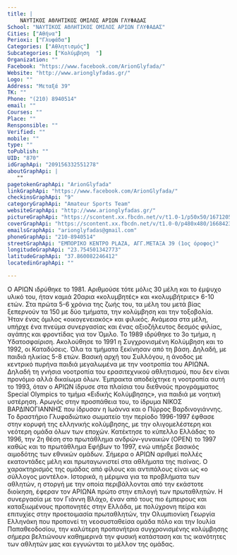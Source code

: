```yaml
---
title: |
    ΝΑΥΤΙΚΟΣ ΑΘΛΗΤΙΚΟΣ ΟΜΙΛΟΣ ΑΡΙΩΝ ΓΛΥΦΑΔΑΣ
School: "ΝΑΥΤΙΚΟΣ ΑΘΛΗΤΙΚΟΣ ΟΜΙΛΟΣ ΑΡΙΩΝ ΓΛΥΦΑΔΑΣ"
Cities: ["Αθήνα"]
Perioxi: ["Γλυφάδα"]
Categories: ["Αθλητισμός"]
Subcategories: ["Κολύμβηση  "]
Organization: ""
Facebook: "https://www.facebook.com/ArionGlyfada/"
Website: "http://www.arionglyfadas.gr/"
Logo: ""
Address: "Μεταξά 39"
TK: ""
Phone: "(210) 8940514"
email: ""
Courses: ""
Place: ""
Rensponsible: ""
Verified: ""
mobile: ""
type: ""
toPublish: ""
UID: "870"
idGraphApi: "209156332551278"
aboutGraphApi: | 
   ""
pagetokenGraphApi: "ArionGlyfada"
linkGraphApi: "https://www.facebook.com/ArionGlyfada/"
checkinsGraphApi: "9"
categoryGraphApi: "Amateur Sports Team"
websiteGraphApi: "http://www.arionglyfadas.gr/"
pictureGraphApi: "https://scontent.xx.fbcdn.net/v/t1.0-1/p50x50/16712057_958658070934430_678149055214550890_n.jpg?oh=fe3f5adb959e23066238e63232e79ca1&amp;oe=5B3E8869"
coverGraphApi: "https://scontent.xx.fbcdn.net/v/t1.0-0/p480x480/16684232_958653310934906_3143921533458660998_n.jpg?oh=ca5ec7693a550da23dad15fea33e8c05&amp;oe=5B38D03F"
emailsGraphApi: "arionglyfadas@gmail.com"
phoneGraphApi: "210-8940514"
streetGraphApi: "ΕΜΠΟΡΙΚΟ ΚΕΝΤΡΟ PLAZA, ΑΓΓ.ΜΕΤΑΞΑ 39 (1ος όροφος)"
longitudeGraphApi: "23.754501342773"
latitudeGraphApi: "37.860082246412"
locatedinGraphApi: ""

---
```


Ο ΑΡΙΩΝ ιδρύθηκε το 1981. Αριθμούσε τότε μόλις 30 μέλη και το έμψυχο υλικό του, ήταν καμιά 20αρια «κολυμβητές» και «κολυμβήτριες» 6-10 ετών. Στα πρώτα 5-6 χρόνια της ζωής του, τα μέλη του μετά βίας ξεπερνούν τα 150 με δύο τμήματα, την κολύμβηση και την τοξοβολία. Ήταν ένας όμιλος «οικογενειακός» και φιλικός. Ανάμεσα στα μέλη, υπήρχε ένα πνεύμα συνεργασίας και ένας αξιοζήλευτος δεσμός φιλίας, αγάπης και φροντίδας για τον Όμιλο. Το 1989 ιδρύθηκε το 3ο τμήμα, η Υδατοσφαίριση. Ακολούθησε το 1991 η Συγχρονισμένη Κολύμβηση και το 1992, οι Καταδύσεις. Όλα τα τμήματα ξεκίνησαν από τη βάση. Δηλαδή, με παιδιά ηλικίας 5-8 ετών. Βασική αρχή του Συλλόγου, η άνοδος με κεντρικό πυρήνα παιδιά μεγαλωμένα με την νοοτροπία του ΑΡΙΩΝΑ. Δηλαδή τη γνήσια νοοτροπία του ερασιτεχνικού αθλητισμού, που δεν είναι προνόμιο αλλά δικαίωμα όλων. Έμπρακτα αποδείχτηκε η νοοτροπία αυτή το 1993, όταν ο ΑΡΙΩΝ ίδρυσε στα πλαίσια του διεθνούς προγράμματος Special Olympics το τμήμα «Ειδικής Κολύμβησης», για παιδιά με νοητική υστέρηση. Αρωγός στην προσπάθεια του, το ίδρυμα ΝΙΚΟΣ ΒΑΡΔΙΝΟΓΙΑΝΝΗΣ που ίδρυσαν η Ιωάννα και ο Πύρρος Βαρδινογιάννης. Το δραστήριο Γλυφαδιώτικο σωματείο την περίοδο 1996-1997 έφθασε στην κορυφή της ελληνικής κολύμβησης, με την ολιγομελέστερη και νεότερη ομάδα όλων των εποχών. Κατέκτησε το κύπελλο Ελλάδας το 1996, την 2η θέση στο πρωτάθλημα ανδρών-γυναικών (OPEN) το 1997 καθώς και το πρωτάθλημα Εφήβων το 1997, ενώ υπήρξε βασικός αιμοδότης των εθνικών ομάδων. Σήμερα ο ΑΡΙΩΝ αριθμεί πολλές εκατοντάδες μέλη και πρωταγωνιστεί στα αθλήματα της πισίνας. Ο χαρακτηρισμός της ομάδας από φίλους και αντιπάλους είναι ως «ο σύλλογος μοντέλο». Ιστορικά, η μέριμνα για τα προβλήματα των αθλητών, η στοργή με την οποία περιβάλλονται από την εκάστοτε διοίκηση, έφεραν τον ΑΡΙΩΝΑ πρώτο στην επιλογή των πρωταθλητών. Η συνεργασία με τον Γιάννη Βλάχο, έναν από τους πιο έμπειρους και καταξιωμένους προπονητές στην Ελλάδα, με πολύχρονη πείρα και επιτυχίες στην προετοιμασία πρωταθλητών, την Ολυμπιονίκη Γεωργία Ελληνάκη που προπονεί τη νεοσυσταθείσα ομάδα πόλο και την Ιουλία Παπαθεοδοσίου, την καλύτερη προπονήτρια συγχρονισμένης κολύμβησης σήμερα βελτιώνουν καθημερινά την φυσική κατάσταση και τις ικανότητες των αθλητών μας και εγγυώνται το μέλλον της ομάδας. 

